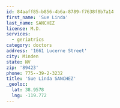 ```yaml
---
id: 84aaff85-b856-4b6a-8789-f7638f8b7a14
first_name: 'Sue Linda'
last_name: SANCHEZ
license: M.D.
services:
  - geriatrics
category: doctors
address: '1661 Lucerne Street'
city: Minden
state: NV
zip: '89423'
phone: 775--39-2-3232
title: 'Sue Linda SANCHEZ'
_geoloc:
  lat: 38.9578
  lng: -119.772
---
```

